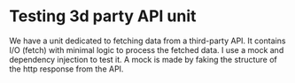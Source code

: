 # Testing 3d party API unit

We have a unit dedicated to fetching data from a third-party API. It contains I/O (fetch) with minimal logic to process the fetched data. I use a mock and dependency injection to test it. A mock is made by faking the structure of the http response from the API.
